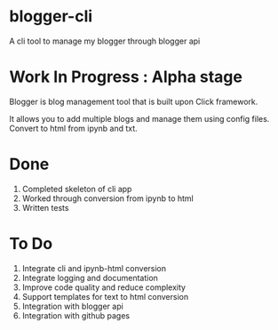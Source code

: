 # blogger-cli
A cli tool to manage my blogger through blogger api

# Work In Progress : Alpha stage

Blogger is blog management tool that is built upon Click framework.

It allows you to add multiple blogs and manage them using config files. Convert to html from ipynb and txt.
# Done
  1. Completed skeleton of cli app
  2. Worked through conversion from ipynb to html
  3. Written tests

# To Do
  1. Integrate cli and ipynb-html conversion
  2. Integrate logging and documentation
  3. Improve code quality and reduce complexity
  4. Support templates for text to html conversion
  3. Integration with blogger api
  4. Integration with github pages
